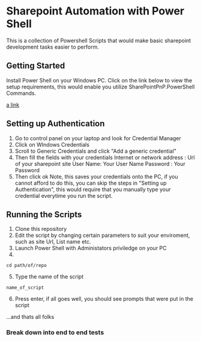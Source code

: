 # Sharepoint Automation with Power Shell

This is a collection of Powershell Scripts that would make basic sharepoint development tasks easier to perform.

## Getting Started

Install Power Shell on your Windows PC.
Click on the link below to view the setup requirements, this would enable you utilize SharePointPnP.PowerShell Commands.

[a link](https://github.com/SharePoint/PnP-PowerShell)

## Setting up Authentication
1. Go to control panel on your laptop and look for Credential Manager
2. Click on WIndows Credentials
3. Scroll to Generic Credentials and click "Add a generic credential"
4. Then fill the fields with your credentials
Internet or network address : Url of your sharepoint site
User Name: Your User Name
Password : Your Password 
5. Then click ok
Note, this saves your credentials onto the PC, if you cannot afford to do this, you can skip the steps in "Setting up Authentication", this would require that you manually type your credential everytime you run the script.


## Running the Scripts


1. Clone this repository
2. Edit the script by changing certain parameters to suit your enviroment,
such as site Url, List name etc.
3. Launch Power Shell with Administators priviledge on your PC
4. 
```
cd path/of/repo
```
5. Type the name of the script
```
name_of_script
```
6. Press enter, if all goes well, you should see prompts that were put in the script

...and thats all folks

### Break down into end to end tests
